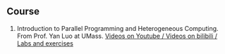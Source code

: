## Course
1. Introduction to Parallel Programming and Heterogeneous Computing. From Prof. Yan Luo at UMass. [Videos on Youtube / ](https://www.youtube.com/playlist?list=PLZ9YeF_1_vF94YxGdc5z4VP5kJQAUotDa)[Videos on bilibili / ](https://www.bilibili.com/video/BV1gA411n78w/?spm_id_from=333.788.videocard.19) [Labs and exercises](https://github.com/ACANETS/eece-6540-labs)
